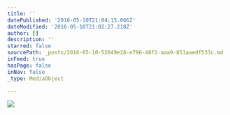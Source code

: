```yaml
---
title: ''
datePublished: '2016-05-10T21:04:15.066Z'
dateModified: '2016-05-10T21:02:27.218Z'
author: []
description: ''
starred: false
sourcePath: _posts/2016-05-10-52049e28-e796-48f2-aaa9-851aaedf533c.md
inFeed: true
hasPage: false
inNav: false
_type: MediaObject

---
```

![](https://the-grid-user-content.s3-us-west-2.amazonaws.com/c122e80e-46b2-4e9f-9b1f-cc4e6d823160.jpg)